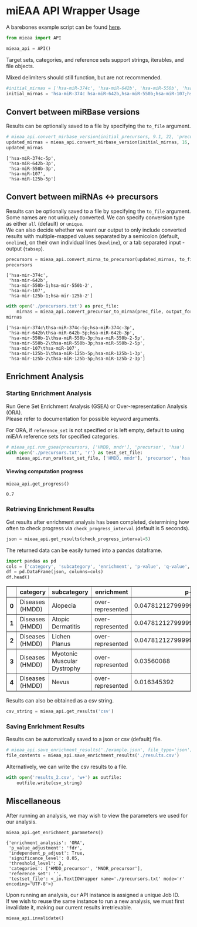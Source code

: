 # miEAA API Wrapper Usage

A barebones example script can be found [here](./example_script.py).

```python
from mieaa import API

mieaa_api = API()
```

Target sets, categories, and reference sets support strings, iterables, and file objects.

Mixed delimiters should still function, but are not recommended.


```python
#initial_mirnas = ['hsa-miR-374c', 'hsa-miR-642b', 'hsa-miR-550b', 'hsa-miR-107', 'hsa-miR-125b']
initial_mirnas = 'hsa-miR-374c hsa-miR-642b,hsa-miR-550b;hsa-miR-107;hsa-miR-125b'
```

## Convert between miRBase versions
Results can be optionally saved to a file by specifying the `to_file` argument.


```python
# mieaa_api.convert_mirbase_version(initial_precursors, 9.1, 22, 'precursor', to_file='mirnas.txt')
updated_mirnas = mieaa_api.convert_mirbase_version(initial_mirnas, 16, 22, 'mirna')
updated_mirnas
```




    ['hsa-miR-374c-5p',
     'hsa-miR-642b-3p',
     'hsa-miR-550b-3p',
     'hsa-miR-107',
     'hsa-miR-125b-5p']



## Convert between miRNAs <-> precursors
Results can be optionally saved to a file by specifying the `to_file` argument.    
Some names are not uniquely converted. We can specify conversion type as either `all` (default) or `unique`.  
We can also decide whether we want our output to only include converted results with multiple-mapped values separated by a semicolon (default, `oneline`), 
on their own individual lines (`newline`), or a tab separated input - output (`tabsep`).


```python
precursors = mieaa_api.convert_mirna_to_precursor(updated_mirnas, to_file='./precursors.txt', conversion_type='all')
precursors
```




    ['hsa-mir-374c',
     'hsa-mir-642b',
     'hsa-mir-550b-1;hsa-mir-550b-2',
     'hsa-mir-107',
     'hsa-mir-125b-1;hsa-mir-125b-2']




```python
with open('./precursors.txt') as prec_file:
    mirnas = mieaa_api.convert_precursor_to_mirna(prec_file, output_format='tabsep')
mirnas
```




    ['hsa-mir-374c\thsa-miR-374c-5p;hsa-miR-374c-3p',
     'hsa-mir-642b\thsa-miR-642b-5p;hsa-miR-642b-3p',
     'hsa-mir-550b-1\thsa-miR-550b-3p;hsa-miR-550b-2-5p',
     'hsa-mir-550b-2\thsa-miR-550b-3p;hsa-miR-550b-2-5p',
     'hsa-mir-107\thsa-miR-107',
     'hsa-mir-125b-1\thsa-miR-125b-5p;hsa-miR-125b-1-3p',
     'hsa-mir-125b-2\thsa-miR-125b-5p;hsa-miR-125b-2-3p']



## Enrichment Analysis

### Starting Enrichment Analysis
Run Gene Set Enrichment Analysis (GSEA) or Over-representation Analysis (ORA).  
Please refer to documentation for possible keyword arguments.

For ORA, if `reference_set` is not specified or is left empty, default to using miEAA reference sets for specified categories. 


```python
# mieaa_api.run_gsea(precursors, ['HMDD, mndr'], 'precursor', 'hsa')
with open('./precursors.txt', 'r') as test_set_file:
    mieaa_api.run_ora(test_set_file, ['HMDD, mndr'], 'precursor', 'hsa', reference_set='')
```

#### Viewing computation progress


```python
mieaa_api.get_progress()
```




    0.7



### Retrieving Enrichment Results
Get results after enrichment analysis has been completed, determining how often to check progress via `check_progress_interval` (default is 5 seconds).


```python
json = mieaa_api.get_results(check_progress_interval=5)
```

The returned data can be easily turned into a pandas dataframe.


```python
import pandas as pd 
cols = ['category', 'subcategory', 'enrichment', 'p-value', 'q-value', 'expected', 'observed', 'mirnas/precursors']
df = pd.DataFrame(json, columns=cols)
df.head()
```




<table border="1" class="dataframe">
  <thead>
    <tr style="text-align: right;">
      <th></th>
      <th>category</th>
      <th>subcategory</th>
      <th>enrichment</th>
      <th>p-value</th>
      <th>q-value</th>
      <th>expected</th>
      <th>observed</th>
      <th>mirnas/precursors</th>
    </tr>
  </thead>
  <tbody>
    <tr>
      <th>0</th>
      <td>Diseases (HMDD)</td>
      <td>Alopecia</td>
      <td>over-represented</td>
      <td>0.047812127999999995</td>
      <td>0.0478121</td>
      <td>0.0678879</td>
      <td>2</td>
      <td>hsa-mir-125b-1; hsa-mir-125b-2</td>
    </tr>
    <tr>
      <th>1</th>
      <td>Diseases (HMDD)</td>
      <td>Atopic Dermatitis</td>
      <td>over-represented</td>
      <td>0.047812127999999995</td>
      <td>0.0478121</td>
      <td>0.075431</td>
      <td>2</td>
      <td>hsa-mir-125b-1; hsa-mir-125b-2</td>
    </tr>
    <tr>
      <th>2</th>
      <td>Diseases (HMDD)</td>
      <td>Lichen Planus</td>
      <td>over-represented</td>
      <td>0.047812127999999995</td>
      <td>0.0478121</td>
      <td>0.0678879</td>
      <td>2</td>
      <td>hsa-mir-125b-1; hsa-mir-125b-2</td>
    </tr>
    <tr>
      <th>3</th>
      <td>Diseases (HMDD)</td>
      <td>Myotonic Muscular Dystrophy</td>
      <td>over-represented</td>
      <td>0.03560088</td>
      <td>0.0356009</td>
      <td>0.196121</td>
      <td>3</td>
      <td>hsa-mir-107; hsa-mir-125b-1; hsa-mir-125b-2</td>
    </tr>
    <tr>
      <th>4</th>
      <td>Diseases (HMDD)</td>
      <td>Nevus</td>
      <td>over-represented</td>
      <td>0.016345392</td>
      <td>0.0163454</td>
      <td>0.0226293</td>
      <td>2</td>
      <td>hsa-mir-125b-1; hsa-mir-125b-2</td>
    </tr>
  </tbody>
</table>




Results can also be obtained as a csv string.


```python
csv_string = mieaa_api.get_results('csv')
```

### Saving Enrichment Results
Results can be automatically saved to a json or csv (default) file. 


```python
# mieaa_api.save_enrichment_results('./example.json', file_type='json')
file_contents = mieaa_api.save_enrichment_results('./results.csv')
```

Alternatively, we can write the csv results to a file.


```python
with open('results_2.csv', 'w+') as outfile:
    outfile.write(csv_string)
```

## Miscellaneous
After running an analysis, we may wish to view the parameters we used for our analysis.  


```python
mieaa_api.get_enrichment_parameters()
```




    {'enrichment_analysis': 'ORA',
     'p_value_adjustment': 'fdr',
     'independent_p_adjust': True,
     'significance_level': 0.05,
     'threshold_level': 2,
     'categories': ['HMDD_precursor', 'MNDR_precursor'],
     'reference_set': '',
     'testset_file': <_io.TextIOWrapper name='./precursors.txt' mode='r' encoding='UTF-8'>}



Upon running an analysis, our API instance is assigned a unique Job ID.  
If we wish to reuse the same instance to run a new analysis, we must first invalidate it, making our current results irretrievable.


```python
mieaa_api.invalidate()
```
